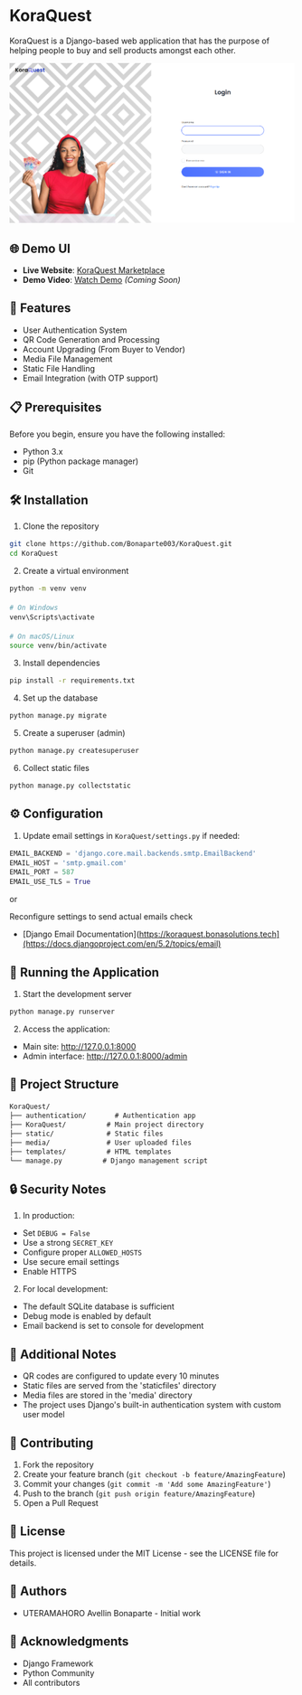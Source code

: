 # KoraQuest

KoraQuest is a Django-based web application that has the purpose of helping people to buy and sell products amongst each other.

![Alt KoraQuest](./KoraQuest.png)

## 🌐 Demo UI

- **Live Website**: [KoraQuest Marketplace](https://koraquest.bonasolutions.tech)
- **Demo Video**: [Watch Demo](https://youtube.com/watch?v=your-demo-video-id) *(Coming Soon)*

## 🚀 Features

- User Authentication System
- QR Code Generation and Processing
- Account Upgrading (From Buyer to Vendor)
- Media File Management
- Static File Handling
- Email Integration (with OTP support)

## 📋 Prerequisites

Before you begin, ensure you have the following installed:
- Python 3.x
- pip (Python package manager)
- Git

## 🛠️ Installation

1. Clone the repository
```bash
git clone https://github.com/Bonaparte003/KoraQuest.git
cd KoraQuest
```

2. Create a virtual environment
```bash
python -m venv venv

# On Windows
venv\Scripts\activate

# On macOS/Linux
source venv/bin/activate
```

3. Install dependencies
```bash
pip install -r requirements.txt
```

4. Set up the database
```bash
python manage.py migrate
```

5. Create a superuser (admin)
```bash
python manage.py createsuperuser
```

6. Collect static files
```bash
python manage.py collectstatic
```

## ⚙️ Configuration


1. Update email settings in `KoraQuest/settings.py` if needed:
```python
EMAIL_BACKEND = 'django.core.mail.backends.smtp.EmailBackend'
EMAIL_HOST = 'smtp.gmail.com'
EMAIL_PORT = 587
EMAIL_USE_TLS = True
```

or 

Reconfigure settings to send actual emails check
- [Django Email Documentation](https://koraquest.bonasolutions.tech](https://docs.djangoproject.com/en/5.2/topics/email)


## 🚀 Running the Application

1. Start the development server
```bash
python manage.py runserver
```

2. Access the application:
- Main site: http://127.0.0.1:8000
- Admin interface: http://127.0.0.1:8000/admin

## 📁 Project Structure

```
KoraQuest/
├── authentication/       # Authentication app
├── KoraQuest/          # Main project directory
├── static/             # Static files
├── media/              # User uploaded files
├── templates/          # HTML templates
└── manage.py          # Django management script
```

## 🔒 Security Notes

1. In production:
- Set `DEBUG = False`
- Use a strong `SECRET_KEY`
- Configure proper `ALLOWED_HOSTS`
- Use secure email settings
- Enable HTTPS

2. For local development:
- The default SQLite database is sufficient
- Debug mode is enabled by default
- Email backend is set to console for development

## 📝 Additional Notes

- QR codes are configured to update every 10 minutes
- Static files are served from the 'staticfiles' directory
- Media files are stored in the 'media' directory
- The project uses Django's built-in authentication system with custom user model

## 🤝 Contributing

1. Fork the repository
2. Create your feature branch (`git checkout -b feature/AmazingFeature`)
3. Commit your changes (`git commit -m 'Add some AmazingFeature'`)
4. Push to the branch (`git push origin feature/AmazingFeature`)
5. Open a Pull Request

## 📄 License

This project is licensed under the MIT License - see the LICENSE file for details.

## 👥 Authors

- UTERAMAHORO Avellin Bonaparte - Initial work

## 🙏 Acknowledgments

- Django Framework
- Python Community
- All contributors
